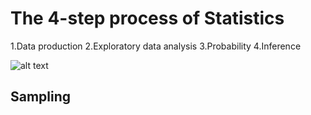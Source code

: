 # The 4-step process of Statistics
  1.Data production
  2.Exploratory data analysis
  3.Probability
  4.Inference

![alt text](https://oli.cmu.edu/repository/webcontent/72712ec00a0001dc418a87e73e8ebb77/_u3_producing_data/webcontent/big_picture_producing_data.gif "4-step-process-of-statistics")

## Sampling 
